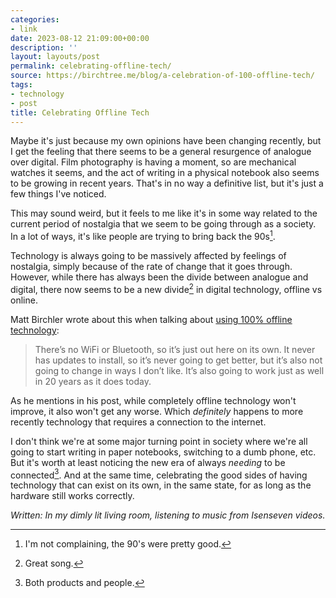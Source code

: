 ```yaml
---
categories:
- link
date: 2023-08-12 21:09:00+00:00
description: ''
layout: layouts/post
permalink: celebrating-offline-tech/
source: https://birchtree.me/blog/a-celebration-of-100-offline-tech/
tags:
- technology
- post
title: Celebrating Offline Tech
---
```


Maybe it's just because my own opinions have been changing recently, but
I get the feeling that there seems to be a general resurgence of analogue over
digital. Film photography is having a moment, so are mechanical watches it
seems, and the act of writing in a physical notebook also seems to be growing
in recent years. That's in no way a definitive list, but it's just a few things
I've noticed.

This may sound weird, but it feels to me like it's in some way related to the
current period of nostalgia that we seem to be going through as a society. In
a lot of ways, it's like people are trying to bring back the 90s[^1].

Technology is always going to be massively affected by feelings of nostalgia,
simply because of the rate of change that it goes through. However, while there
has always been the divide between analogue and digital, there now seems to be
a new divide[^2] in digital technology, offline vs online.

Matt Birchler wrote about this when talking about [using 100% offline
technology][link]:

> There’s no WiFi or Bluetooth, so it’s just out here on its own. It never has updates to install, so it’s never going to get better, but it’s also not going to change in ways I don’t like. It’s also going to work just as well in 20 years as it does today.

As he mentions in his post, while completely offline technology won't
improve, it also won't get any worse. Which *definitely* happens to more
recently technology that requires a connection to the internet.

I don't think we're at some major turning point in society where we're all
going to start writing in paper notebooks, switching to a dumb phone, etc. But
it's worth at least noticing the new era of always *needing* to be
connected[^3]. And at the same time, celebrating the good sides of having
technology that can exist on its own, in the same state, for as long as the
hardware still works correctly.

*Written: In my dimly lit living room, listening to music from Isenseven videos.*


[^1]: I'm not complaining, the 90's were pretty good.
[^2]: Great song.
[^3]: Both products and people.

[link]: https://birchtree.me/blog/a-celebration-of-100-offline-tech/
